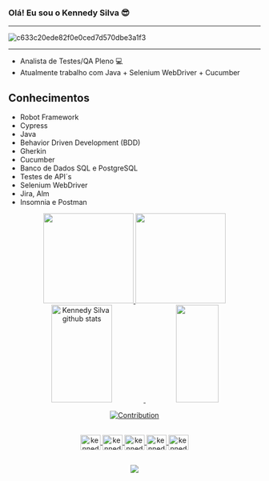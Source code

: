 ### Olá! Eu sou o Kennedy Silva 😎

<hr>

![c633c20ede82f0e0ced7d570dbe3a1f3](https://user-images.githubusercontent.com/70382532/138322189-2db8df52-9dcb-40a0-88a8-c365466bd33d.gif)

<hr>

- Analista de Testes/QA Pleno 💻
- Atualmente trabalho com Java + Selenium WebDriver + Cucumber

## Conhecimentos

- Robot Framework
- Cypress
- Java
- Behavior Driven Development (BDD)
- Gherkin
- Cucumber
- Banco de Dados SQL e PostgreSQL
- Testes de API´s
- Selenium WebDriver
- Jira, Alm
- Insomnia e Postman



<div align="center">
  <a href="https://github.com/kennedysilvao">
  <img height="180em" src="https://github-readme-stats.vercel.app/api?username=kennedysilvao&show_icons=true&theme=tokyonight&include_all_commits=true&count_private=true"/>
  <img height="180em" src="https://github-readme-stats.vercel.app/api/top-langs/?username=kennedysilvao&layout=compact&langs_count=7&theme=tokyonight"/>
</div>
  
 <div align="center">  
  <img width="49%" height="195px" src="https://github-readme-stats.vercel.app/api?username=kennedysilvao&show_icons=true&count_private=true&hide_border=true&title_color=00bfbf&icon_color=00bfbf&text_color=c9d1d9&bg_color=0d1117" alt="Kennedy Silva github stats" /> 
  <img width="41%" height="195px" src="https://github-readme-stats.vercel.app/api/top-langs/?username=kennedysilvao&layout=compact&hide_border=true&title_color=00bfbf&text_color=00bfbf&bg_color=0d1117" />
   
![Contribution](https://activity-graph.herokuapp.com/graph?username=kennedysilvao&theme=gotham&hide_border=true&area=true)
   
<div>
  
<div style="display: inline_block"><br>
  <img align="center" alt="kennedy-java" height="30" width="40" src="https://cdn.jsdelivr.net/gh/devicons/devicon/icons/java/java-original.svg" />
  <img align="center" alt="kennedy-python" height="30" width="40" src="https://cdn.jsdelivr.net/gh/devicons/devicon/icons/python/python-original.svg" />
  <img align="center" alt="kennedy-js" height="30" width="40" src="https://cdn.jsdelivr.net/gh/devicons/devicon/icons/javascript/javascript-original.svg" />
  <img align="center" alt="kennedy-postgres" height="30" width="40" src="https://cdn.jsdelivr.net/gh/devicons/devicon/icons/postgresql/postgresql-original.svg" />
  <img align="center" alt="kennedy-sql" height="30" width="40" src="https://cdn.jsdelivr.net/gh/devicons/devicon/icons/mysql/mysql-original-wordmark.svg" />
</div>
  
  ##
  
<div style="margin-bottom:50px">
      <a href="https://www.linkedin.com/in/kennedy-silva-de-oliveira-119154182/" target="_blank"><img src="https://img.shields.io/badge/-LinkedIn-%230077B5?style=for-the-    badge&logo=linkedin&logoColor=white" target="_blank"></a> 
</div>
